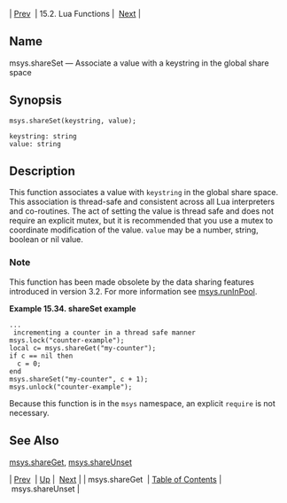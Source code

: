 | [Prev](lua.ref.msys.shareGet)  | 15.2. Lua Functions |  [Next](lua.ref.msys.shareUnset.php) |

<a name="lua.ref.msys.shareSet"></a>
## Name

msys.shareSet — Associate a value with a keystring in the global share space

<a name="idp24744992"></a>
## Synopsis

`msys.shareSet(keystring, value);`

```
keystring: string
value: string
```
<a name="idp24747696"></a>
## Description

This function associates a value with `keystring` in the global share space. This association is thread-safe and consistent across all Lua interpreters and co-routines. The act of setting the value is thread safe and does not require an explicit mutex, but it is recommended that you use a mutex to coordinate modification of the value. `value` may be a number, string, boolean or nil value.

### Note

This function has been made obsolete by the data sharing features introduced in version 3.2\. For more information see [msys.runInPool](lua.ref.msys.runinpool "msys.runInPool").

<a name="lua.ref.msys.shareSet.example"></a>

**Example 15.34. shareSet example**

```
...
 incrementing a counter in a thread safe manner
msys.lock("counter-example");
local c= msys.shareGet("my-counter");
if c == nil then
  c = 0;
end
msys.shareSet("my-counter", c + 1);
msys.unlock("counter-example");
```

Because this function is in the `msys` namespace, an explicit `require` is not necessary.

<a name="idp24755904"></a>
## See Also

[msys.shareGet](lua.ref.msys.shareGet "msys.shareGet"), [msys.shareUnset](lua.ref.msys.shareUnset.php "msys.shareUnset")

| [Prev](lua.ref.msys.shareGet)  | [Up](lua.function.details.php) |  [Next](lua.ref.msys.shareUnset.php) |
| msys.shareGet  | [Table of Contents](index) |  msys.shareUnset |
